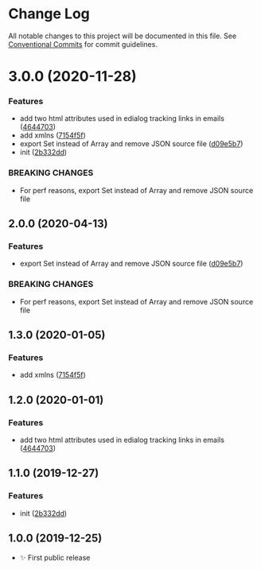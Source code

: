 # Change Log

All notable changes to this project will be documented in this file.
See [Conventional Commits](https://conventionalcommits.org) for commit guidelines.

# 3.0.0 (2020-11-28)


### Features

* add two html attributes used in edialog tracking links in emails ([4644703](https://git.sr.ht/~royston/codsen/commits/46447036e0bfdb5c5357ae510e6ac0e0dce6db75))
* add xmlns ([7154f5f](https://git.sr.ht/~royston/codsen/commits/7154f5f29f3cdc16a8a561eb5724b537300366d4))
* export Set instead of Array and remove JSON source file ([d09e5b7](https://git.sr.ht/~royston/codsen/commits/d09e5b7a592ef7b2bd5faef0eef0f7a78038a74f))
* init ([2b332dd](https://git.sr.ht/~royston/codsen/commits/2b332dd351aabfe6e284f50eba9a8b45471fbcd3))


### BREAKING CHANGES

* For perf reasons, export Set instead of Array and remove JSON source file





## 2.0.0 (2020-04-13)

### Features

- export Set instead of Array and remove JSON source file ([d09e5b7](https://gitlab.com/codsen/codsen/commit/d09e5b7a592ef7b2bd5faef0eef0f7a78038a74f))

### BREAKING CHANGES

- For perf reasons, export Set instead of Array and remove JSON source file

## 1.3.0 (2020-01-05)

### Features

- add xmlns ([7154f5f](https://gitlab.com/codsen/codsen/commit/7154f5f29f3cdc16a8a561eb5724b537300366d4))

## 1.2.0 (2020-01-01)

### Features

- add two html attributes used in edialog tracking links in emails ([4644703](https://gitlab.com/codsen/codsen/commit/46447036e0bfdb5c5357ae510e6ac0e0dce6db75))

## 1.1.0 (2019-12-27)

### Features

- init ([2b332dd](https://gitlab.com/codsen/codsen/commit/2b332dd351aabfe6e284f50eba9a8b45471fbcd3))

## 1.0.0 (2019-12-25)

- ✨ First public release
